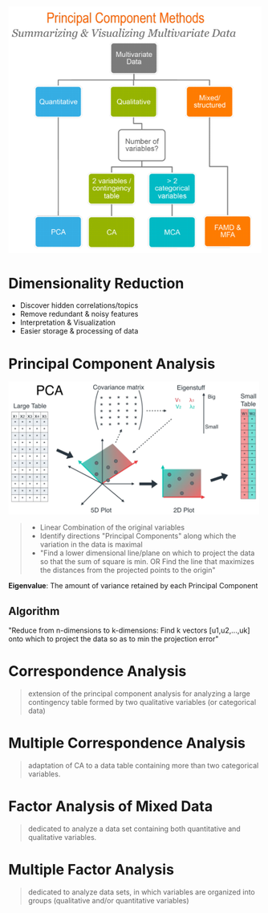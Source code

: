 <img src="Images/ComponentMethods.PNG" width="600">

# Dimensionality Reduction
- Discover hidden correlations/topics
- Remove redundant & noisy features
- Interpretation & Visualization
- Easier storage & processing of data


# Principal Component Analysis
<img src="Images/PCA_BigPicture.PNG" width="500">

> - Linear Combination of the original variables
> - Identify directions "Principal Components" along which the variation in the data is maximal
> - "Find a lower dimensional line/plane on which to project the data so that the sum of square is min. OR Find the line that maximizes the distances from the projected points to the origin"

**Eigenvalue**: The amount of variance retained by each Principal Component

## Algorithm
"Reduce from n-dimensions to k-dimensions: Find k vectors [u1,u2,...,uk] onto which to project the data so as to min the projection error"

# Correspondence Analysis
>  extension of the principal component analysis for analyzing a large contingency table formed by two qualitative
variables (or categorical data)

# Multiple Correspondence Analysis
> adaptation of CA to a data table containing more than two categorical variables.

# Factor Analysis of Mixed Data
> dedicated to analyze a data set containing both quantitative and qualitative variables.

# Multiple Factor Analysis
> dedicated to analyze data sets, in which variables are organized into groups (qualitative and/or quantitative variables)
